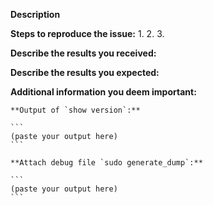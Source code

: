 <!--
If you are reporting a new issue, make sure that we do not have any duplicates
already open. You can ensure this by searching the issue list for this
repository. If there is a duplicate, please close your issue and add a comment
to the existing issue instead.

If you suspect your issue is a bug, please edit your issue description to
include the BUG REPORT INFORMATION shown below. If you fail to provide this
information within 7 days, we cannot debug your issue and will close it. We
will, however, reopen it if you later provide the information.

For more information about reporting issues, see
https://github.com/Azure/SONiC/wiki#report-issues

---------------------------------------------------
GENERAL SUPPORT INFORMATION
---------------------------------------------------

The GitHub issue tracker is for bug reports and feature requests.
General support can be found at the following locations:

- SONiC Support Forums - https://groups.google.com/forum/#!forum/sonicproject

---------------------------------------------------
BUG REPORT INFORMATION
---------------------------------------------------
Use the commands below to provide key information from your environment:
You do NOT have to include this information if this is a FEATURE REQUEST
-->

**Description**

<!--
Briefly describe the problem you are having in a few paragraphs.
-->

**Steps to reproduce the issue:**
1.
2.
3.

**Describe the results you received:**


**Describe the results you expected:**


**Additional information you deem important:**
<!--
software/ASIC/Hardware Flatform version and info
-->
    **Output of `show version`:**

    ```
    (paste your output here)
    ```

    **Attach debug file `sudo generate_dump`:**

    ```
    (paste your output here)
    ```
